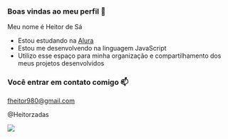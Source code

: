 ### Boas vindas ao meu perfil 💙

Meu nome é Heitor de Sá

- Estou estudando na [Alura](https://www.alura.com.br)
- Estou me desenvolvendo na linguagem JavaScript
- Utilizo esse espaço para minha organização e compartilhamento dos meus projetos desenvolvidos

### Você entrar em contato comigo 📫

fheitor980@gmail.com

@Heitorzadas


![](https://media1.tenor.com/m/8NRtZMuR0JYAAAAC/gon.gif)

